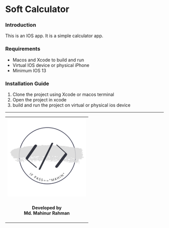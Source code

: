 <h1>Soft Calculator</h1>

<h3>Introduction</h3>
  <p>This is an IOS app. It is a simple calculator app.</p>

<h3>Requirements</h3>
  <ul>
    <li>Macos and Xcode to build and run</li>
    <li>Virtual IOS device or physical iPhone</li>
    <li>Minimum IOS 13</li> 
  </ul>

<h3>Installation Guide</h3>
  <ol>
    <li>Clone the project using Xcode or macos terminal</li>
    <li>Open the project in xcode</li>
    <li>build and run the project on virtual or physical ios device</li> 
  </ol>
<hr>
<table style="border:none">
  <tr>  
    <td align="center"><img src="Documentation/mahinsLogo.png" height="250" width="250"></h4></td>
  </tr>
  <tr>  
    <td align="center"><h4>Developed by <br> Md. Mahinur Rahman</h4></td>
  </tr>
</table>
